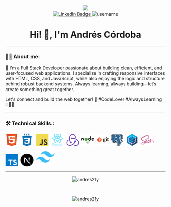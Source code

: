 <div align="center">
      <img src="https://media.giphy.com/media/M9gbBd9nbDrOTu1Mqx/giphy.gif" text-align="center" width="200"  /> 
  <div id="badges" align="center" >
        <a href="https://www.linkedin.com/in/andres-cordoba-8714b5238/">
          <img src="https://img.shields.io/badge/LinkedIn-blue?style=for-the-badge&logo=linkedin&logoColor=white" alt="LinkedIn Badge" height="20"/>
        </a>  
        <img src="https://komarev.com/ghpvc/?username=Andres21y&style=flat-square&color=blue" alt="username"/>
  </div>
</div>
<h1 align="center">Hi! 👋, I'm Andrés Córdoba</h1> 
</img>
</div>

---

### :man_technologist: About me:
👋 I'm a Full Stack Developer passionate about building clean, efficient, and user-focused web applications. I specialize in crafting responsive interfaces with HTML, CSS, and JavaScript, while also enjoying the logic and structure behind robust backend systems.
Always learning, always building—let’s create something great together. 

Let's connect and build the web together! 🚀 #CodeLover #AlwaysLearning 💡👨‍💻

---

### :hammer_and_wrench: Technical Skills.:
<div>
  <img src="https://github.com/devicons/devicon/blob/master/icons/html5/html5-original.svg" title="HTML5" alt="HTML" width="40" height="40"/>&nbsp;
  <img src="https://github.com/devicons/devicon/blob/master/icons/css3/css3-plain-wordmark.svg"  title="CSS3" alt="CSS" width="40" height="40"/>&nbsp;
  <img src="https://github.com/devicons/devicon/blob/master/icons/javascript/javascript-original.svg" title="JavaScript" alt="JavaScript" width="40" height="40"/>&nbsp;
  <img src="https://github.com/devicons/devicon/blob/master/icons/react/react-original-wordmark.svg" title="React" alt="React" width="40" height="40"/>&nbsp;
  <img src="https://github.com/devicons/devicon/blob/master/icons/redux/redux-original.svg" title="Redux" alt="Redux " width="40" height="40"/>&nbsp;
  <img src="https://github.com/devicons/devicon/blob/master/icons/nodejs/nodejs-original-wordmark.svg" title="NodeJS" alt="NodeJS" width="40" height="40"/>&nbsp;
  <img src="https://github.com/devicons/devicon/blob/master/icons/git/git-original-wordmark.svg" title="Git" **alt="Git" width="40" height="40"/>
  <img src="https://github.com/devicons/devicon/blob/master/icons/postgresql/postgresql-original.svg" title="Postgress" alt="Postgress" width="40" height="40"/>&nbsp;
  <img src="https://github.com/devicons/devicon/blob/master/icons/sequelize/sequelize-original.svg" title="Sequelize" alt="Sequelize" width="40" height="40"/>&nbsp;
  <img src="https://github.com/devicons/devicon/blob/master/icons/sass/sass-original.svg" title="sass" alt="Sass" width="40" height="40"/>&nbsp;
  <img src="https://github.com/devicons/devicon/blob/master/icons/typescript/typescript-original.svg" title="Typescript" alt="Typescript" width="40" height="40"/>&nbsp;
  <img src="https://github.com/devicons/devicon/blob/master/icons/nextjs/nextjs-original.svg" title="Next" alt="Next" width="40" height="40"/>&nbsp;
  <img src="https://github.com/devicons/devicon/blob/master/icons/tailwindcss/tailwindcss-plain.svg" title="Tailwind" alt="Tailwind" width="60" height="60"/>&nbsp;
</div>


---

<p align="center"><img  src="https://github-readme-stats.vercel.app/api/top-langs?username=andres21y&show_icons=true&locale=en&layout=compact" alt="andres21y" /></p>
<br/>
<p align="center"> <a href="https://github.com/ryo-ma/github-profile-trophy"><img src="https://github-profile-trophy.vercel.app/?username=andres21y" alt="andres21y" /></a> </p>

</div>

